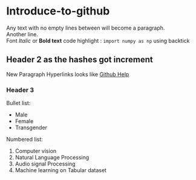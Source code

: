 # Introduce-to-github

Any text with no empty lines between will become a paragraph.
<br>
Another line.
<br>
Font *Italic* or **Bold text**
code highlight : `import numpy as np` using backtick

## Header 2 as the hashes got increment

New Paragraph
Hyperlinks looks like [Github Help](https://docs.github.com/)

### Header 3

Bullet list:
- Male
- Female
- Transgender

Numbered list:

1. Computer vision
2. Natural Language Processing
3. Audio signal Processing
4. Machine learning on Tabular dataset


